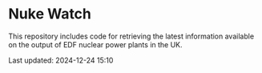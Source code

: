 # Nuke Watch

This repository includes code for retrieving the latest information available on the output of EDF nuclear power plants in the UK.

Last updated: 2024-12-24 15:10